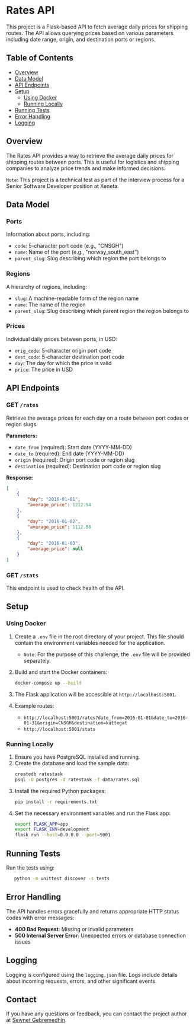 # Rates API

This project is a Flask-based API to fetch average daily prices for shipping routes. The API allows querying prices based on various parameters including date range, origin, and destination ports or regions.

## Table of Contents
- [Overview](#overview)
- [Data Model](#data-model)
- [API Endpoints](#api-endpoints)
- [Setup](#setup)
  - [Using Docker](#using-docker)
  - [Running Locally](#running-locally)
- [Running Tests](#running-tests)
- [Error Handling](#error-handling)
- [Logging](#logging)

## Overview

The Rates API provides a way to retrieve the average daily prices for shipping routes between ports. This is useful for logistics and shipping companies to analyze price trends and make informed decisions.

`Note`: This project is a technical test as part of the interview process for a Senior Software Developer position at Xeneta.

## Data Model

### Ports

Information about ports, including:
- `code`: 5-character port code (e.g., "CNSGH")
- `name`: Name of the port (e.g., "norway_south_east")
- `parent_slug`: Slug describing which region the port belongs to

### Regions

A hierarchy of regions, including:
- `slug`: A machine-readable form of the region name
- `name`: The name of the region
- `parent_slug`: Slug describing which parent region the region belongs to

### Prices

Individual daily prices between ports, in USD:
- `orig_code`: 5-character origin port code
- `dest_code`: 5-character destination port code
- `day`: The day for which the price is valid
- `price`: The price in USD

## API Endpoints

### GET `/rates`

Retrieve the average prices for each day on a route between port codes or region slugs.

**Parameters:**
- `date_from` (required): Start date (YYYY-MM-DD)
- `date_to` (required): End date (YYYY-MM-DD)
- `origin` (required): Origin port code or region slug
- `destination` (required): Destination port code or region slug

**Response:**
```json
[
    {
        "day": "2016-01-01",
        "average_price": 1212.94
    },
    {
        "day": "2016-01-02",
        "average_price": 1112.88
    },
    {
        "day": "2016-01-03",
        "average_price": null
    }
]
```

### GET `/stats`
This endpoint is used to check health of the API.

## Setup

### Using Docker
1. Create a `.env` file in the root directory of your project. This file should contain the environment variables needed for the application.
   - `Note`: For the purpose of this challenge, the `.env` file will be provided separately.
2.  Build and start the Docker containers:
    ```bash
    docker-compose up --build
    ```

3. The Flask application will be accessible at `http://localhost:5001`.
4. Example routes:
   - `http://localhost:5001/rates?date_from=2016-01-01&date_to=2016-01-31&origin=CNSGH&destination=kattegat`
   - `http://localhost:5001/stats`



### Running Locally

1. Ensure you have PostgreSQL installed and running.
2. Create the database and load the sample data:
    ```bash
    createdb ratestask
    psql -U postgres -d ratestask -f data/rates.sql
    ```
3. Install the required Python packages:
    ```bash
    pip install -r requirements.txt
    ```
4. Set the necessary environment variables and run the Flask app:
    ```bash
    export FLASK_APP=app
    export FLASK_ENV=development
    flask run --host=0.0.0.0 --port=5001
    ```

## Running Tests

Run the tests using:
   ```bash
      python -m unittest discover -s tests
   ```
## Error Handling

The API handles errors gracefully and returns appropriate HTTP status codes with error messages:

- **400 Bad Request**: Missing or invalid parameters
- **500 Internal Server Error**: Unexpected errors or database connection issues

## Logging

Logging is configured using the `logging.json` file. Logs include details about incoming requests, errors, and other significant events.

## Contact
If you have any questions or feedback, you can contact the project author at [Sewnet Gebremedhin](mailto:sewnet.gebremedhin@gmail.com).
